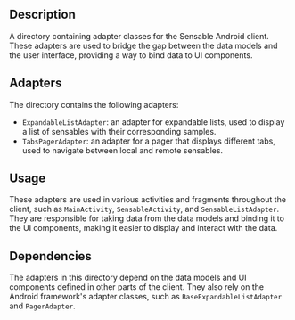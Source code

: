 ## Description

A directory containing adapter classes for the Sensable Android client. These adapters are used to bridge the gap between the data models and the user interface, providing a way to bind data to UI components.


## Adapters

The directory contains the following adapters:

* `ExpandableListAdapter`: an adapter for expandable lists, used to display a list of sensables with their corresponding samples.
* `TabsPagerAdapter`: an adapter for a pager that displays different tabs, used to navigate between local and remote sensables.


## Usage

These adapters are used in various activities and fragments throughout the client, such as `MainActivity`, `SensableActivity`, and `SensableListAdapter`. They are responsible for taking data from the data models and binding it to the UI components, making it easier to display and interact with the data.


## Dependencies

The adapters in this directory depend on the data models and UI components defined in other parts of the client. They also rely on the Android framework's adapter classes, such as `BaseExpandableListAdapter` and `PagerAdapter`.



